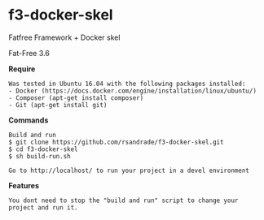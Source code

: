 # f3-docker-skel

Fatfree Framework + Docker skel

Fat-Free 3.6

**Require**

    Was tested in Ubuntu 16.04 with the following packages installed:
    - Docker (https://docs.docker.com/engine/installation/linux/ubuntu/)
    - Composer (apt-get install composer)
    - Git (apt-get install git)

**Commands**

    Build and run 
    $ git clone https://github.com/rsandrade/f3-docker-skel.git
    $ cd f3-docker-skel
    $ sh build-run.sh
    
    Go to http://localhost/ to run your project in a devel environment

**Features**

    You dont need to stop the "build and run" script to change your project and run it.
